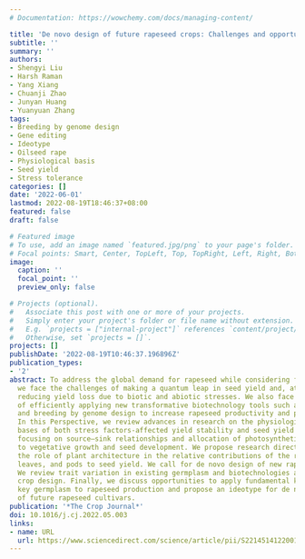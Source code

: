 ```yaml
---
# Documentation: https://wowchemy.com/docs/managing-content/

title: 'De novo design of future rapeseed crops: Challenges and opportunities'
subtitle: ''
summary: ''
authors:
- Shengyi Liu
- Harsh Raman
- Yang Xiang
- Chuanji Zhao
- Junyan Huang
- Yuanyuan Zhang
tags:
- Breeding by genome design
- Gene editing
- Ideotype
- Oilseed rape
- Physiological basis
- Seed yield
- Stress tolerance
categories: []
date: '2022-06-01'
lastmod: 2022-08-19T18:46:37+08:00
featured: false
draft: false

# Featured image
# To use, add an image named `featured.jpg/png` to your page's folder.
# Focal points: Smart, Center, TopLeft, Top, TopRight, Left, Right, BottomLeft, Bottom, BottomRight.
image:
  caption: ''
  focal_point: ''
  preview_only: false

# Projects (optional).
#   Associate this post with one or more of your projects.
#   Simply enter your project's folder or file name without extension.
#   E.g. `projects = ["internal-project"]` references `content/project/deep-learning/index.md`.
#   Otherwise, set `projects = []`.
projects: []
publishDate: '2022-08-19T10:46:37.196896Z'
publication_types:
- '2'
abstract: To address the global demand for rapeseed while considering farmers’ profit,
  we face the challenges of making a quantum leap in seed yield and, at the same time,
  reducing yield loss due to biotic and abiotic stresses. We also face the challenge
  of efficiently applying new transformative biotechnology tools such as gene editing
  and breeding by genome design to increase rapeseed productivity and profitability.
  In this Perspective, we review advances in research on the physiological and genetic
  bases of both stress factors-affected yield stability and seed yield potential,
  focusing on source–sink relationships and allocation of photosynthetic assimilates
  to vegetative growth and seed development. We propose research directions and highlight
  the role of plant architecture in the relative contributions of the root system,
  leaves, and pods to seed yield. We call for de novo design of new rapeseed crops.
  We review trait variation in existing germplasm and biotechnologies available for
  crop design. Finally, we discuss opportunities to apply fundamental knowledge and
  key germplasm to rapeseed production and propose an ideotype for de novo design
  of future rapeseed cultivars.
publication: '*The Crop Journal*'
doi: 10.1016/j.cj.2022.05.003
links:
- name: URL
  url: https://www.sciencedirect.com/science/article/pii/S2214514122001015
---
```

